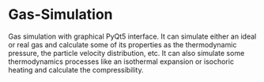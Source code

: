 # Gas-Simulation
Gas simulation with graphical PyQt5 interface. It can simulate either an ideal or real gas and calculate some of its properties as the thermodynamic pressure, the particle velocity distribution, etc. It can also simulate some thermodynamics processes like an isothermal expansion or isochoric heating and calculate the compressibility.

